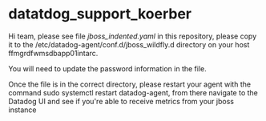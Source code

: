 # datatdog_support_koerber
Hi team, please see file *jboss_indented.yaml* in this repository, please copy it to the /etc/datadog-agent/conf.d/jboss_wildfly.d directory on your host ffmgrdfwmsdbapp01intarc. 

You will need to update the password information in the file.


Once the file is in the correct directory, please restart your agent with the command sudo systemctl restart datadog-agent, from there navigate to the Datadog UI and see if you're able to receive metrics from your jboss instance
